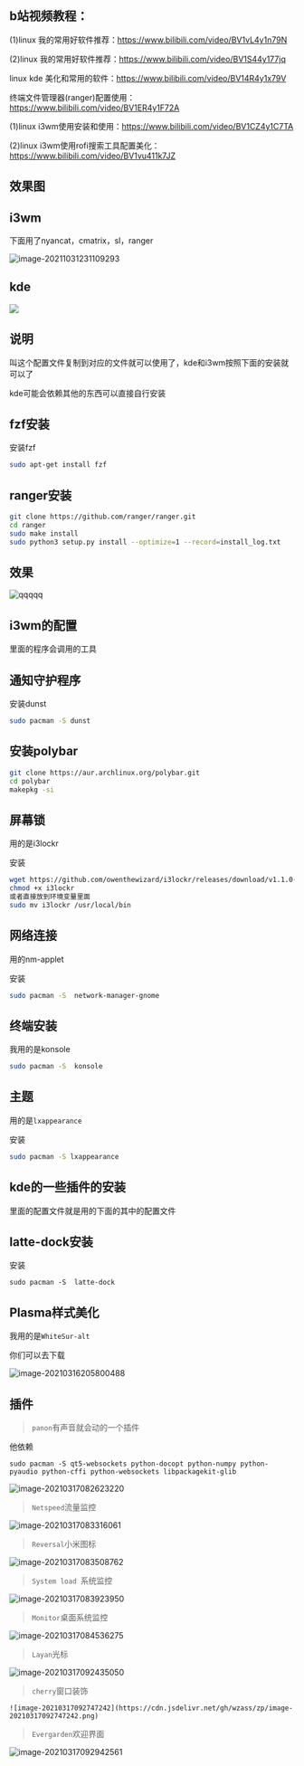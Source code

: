 ## b站视频教程：
(1)linux 我的常用好软件推荐：https://www.bilibili.com/video/BV1vL4y1n79N

(2)linux 我的常用好软件推荐：https://www.bilibili.com/video/BV1S44y177jq

linux kde 美化和常用的软件：https://www.bilibili.com/video/BV14R4y1x79V

终端文件管理器(ranger)配置使用：https://www.bilibili.com/video/BV1ER4y1F72A

(1)linux i3wm使用安装和使用：https://www.bilibili.com/video/BV1CZ4y1C7TA

(2)linux i3wm使用rofi搜索工具配置美化：https://www.bilibili.com/video/BV1vu411k7JZ




## 效果图

## i3wm

下面用了nyancat，cmatrix，sl，ranger

![image-20211031231109293](https://cdn.jsdelivr.net/gh/Zhao-sai-sai/Picture/image-20211031231109293.png)

## kde

![](https://cdn.jsdelivr.net/gh/Zhao-sai-sai/Picture/320.gif)

## 说明

叫这个配置文件复制到对应的文件就可以使用了，kde和i3wm按照下面的安装就可以了

kde可能会依赖其他的东西可以直接自行安装

## fzf安装

安装fzf

```sh
sudo apt-get install fzf 
```

## ranger安装

```sh
git clone https://github.com/ranger/ranger.git
cd ranger
sudo make install
sudo python3 setup.py install --optimize=1 --record=install_log.txt
```

## 效果
![qqqqq](https://cdn.jsdelivr.net/gh/wzass/zp/qqqqq.png)


## i3wm的配置

里面的程序会调用的工具



## 通知守护程序

安装dunst

```sh
sudo pacman -S dunst
```



## 安装polybar

```sh
git clone https://aur.archlinux.org/polybar.git
cd polybar
makepkg -si 
```

## 屏幕锁

用的是i3lockr

安装

```sh
wget https://github.com/owenthewizard/i3lockr/releases/download/v1.1.0-docfix/i3lockr
chmod +x i3lockr
或者直接放到环境变量里面
sudo mv i3lockr /usr/local/bin
```



## 网络连接

用的nm-applet

安装

```sh
sudo pacman -S  network-manager-gnome
```

## 终端安装

我用的是konsole

```sh
sudo pacman -S  konsole
```



## 主题

用的是`lxappearance`

安装

```sh
sudo pacman -S lxappearance
```



## kde的一些插件的安装

里面的配置文件就是用的下面的其中的配置文件

##  latte-dock安装

安装

```
sudo pacman -S  latte-dock
```

## Plasma样式美化

我用的是`WhiteSur-alt `

你们可以去下载

![image-20210316205800488](https://cdn.jsdelivr.net/gh/wzass/zp/image-20210316205800488.png)

## 插件

> `panon`有声音就会动的一个插件

   他依赖

   ```
   sudo pacman -S qt5-websockets python-docopt python-numpy python-pyaudio python-cffi python-websockets libpackagekit-glib
   ```

   ![image-20210317082623220](https://cdn.jsdelivr.net/gh/wzass/zp/image-20210317082623220.png)

>  `Netspeed`流量监控

   ![image-20210317083316061](/home/zss/.config/Typora/typora-user-images/image-20210317083316061.png)

>  `Reversal`小米图标

   ![image-20210317083508762](https://cdn.jsdelivr.net/gh/wzass/zp/image-20210317083508762.png)

>  `System load `系统监控

   ![image-20210317083923950](https://cdn.jsdelivr.net/gh/wzass/zp/image-20210317083923950.png)

>  `Monitor`桌面系统监控

   

   ![image-20210317084536275](https://cdn.jsdelivr.net/gh/wzass/zp/image-20210317084536275.png)

>  `Layan`光标

   ![image-20210317092435050](https://cdn.jsdelivr.net/gh/wzass/zp/image-20210317092435050.png)

>  `cherry`窗口装饰

    ![image-20210317092747242](https://cdn.jsdelivr.net/gh/wzass/zp/image-20210317092747242.png)

>  `Evergarden`欢迎界面

   ![image-20210317092942561](https://cdn.jsdelivr.net/gh/wzass/zp/image-20210317092942561.png)

